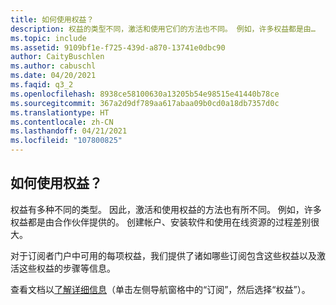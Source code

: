 ```yaml
---
title: 如何使用权益？
description: 权益的类型不同，激活和使用它们的方法也不同。 例如，许多权益都是由…
ms.topic: include
ms.assetid: 9109bf1e-f725-439d-a870-13741e0dbc90
author: CaityBuschlen
ms.author: cabuschl
ms.date: 04/20/2021
ms.faqid: q3_2
ms.openlocfilehash: 8938ce58100630a13205b54e98515e41440b78ce
ms.sourcegitcommit: 367a2d9df789aa617abaa09b0cd0a18db7357d0c
ms.translationtype: HT
ms.contentlocale: zh-CN
ms.lasthandoff: 04/21/2021
ms.locfileid: "107800825"
---
```

## <a name="how-do-i-use-my-benefits"></a>如何使用权益？

权益有多种不同的类型。  因此，激活和使用权益的方法也有所不同。 例如，许多权益都是由合作伙伴提供的。  创建帐户、安装软件和使用在线资源的过程差别很大。

对于订阅者门户中可用的每项权益，我们提供了诸如哪些订阅包含这些权益以及激活这些权益的步骤等信息。

查看文档以[了解详细信息](https://docs.microsoft.com/visualstudio/subscriptions/about-benefits)（单击左侧导航窗格中的“订阅”，然后选择“权益”）。

